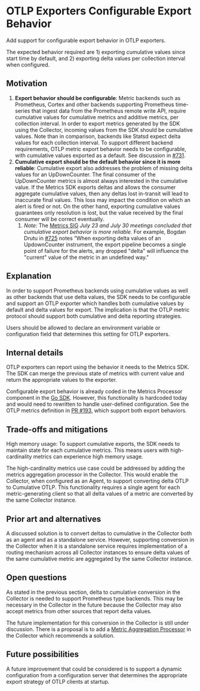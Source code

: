 # OTLP Exporters Configurable Export Behavior

 Add support for configurable export behavior in OTLP exporters.

 The expected behavior required are 1) exporting cumulative values since start time by default, and 2) exporting delta values per collection interval when configured.

## Motivation

1. **Export behavior should be configurable**: Metric backends such as Prometheus, Cortex and other backends supporting Prometheus time-series that ingest data from the Prometheus remote write API, require cumulative values for cumulative metrics and additive metrics, per collection interval. In order to export metrics generated by the SDK using the Collector, incoming values from the SDK should be cumulative values. Note than in comparison, backends like Statsd expect delta values for each collection interval. To support different backend requirements, OTLP metric export behavior needs to be configurable, with cumulative values exported as a default. See discussion in [#731](https://github.com/open-telemetry/opentelemetry-specification/issues/731).
2. **Cumulative export should be the default behavior since it is more reliable**: Cumulative export also addresses the problem of missing delta values for an UpDownCounter. The final consumer of the UpDownCounter metrics is almost always interested in the cumulative value. If the Metrics SDK exports deltas and allows the consumer aggregate cumulative values, then any deltas lost in-transit will lead to inaccurate final values. This loss may impact the condition on which an alert is fired or not. On the other hand, exporting cumulative values guarantees only resolution is lost, but the value received by the final consumer will be correct eventually.
    1. *Note:* The [Metrics SIG](https://docs.google.com/document/d/1LfDVyBJlIewwm3a0JtDtEjkusZjzQE3IAix8b0Fxy3Y/edit#heading=h.fxqkpi2ya3br) *July 23 and July 30 meetings concluded that cumulative export behavior is more reliable.* For example, Bogdan Drutu in [#725](https://github.com/open-telemetry/opentelemetry-specification/issues/725) notes “When exporting delta values of an UpdownCounter instrument, the export pipeline becomes a single point of failure for the alerts, any dropped "delta" will influence the "current" value of the metric in an undefined way."

## Explanation

In order to support Prometheus backends using cumulative values as well as other backends that use delta values, the SDK  needs to be configurable and support an OTLP exporter which handles both cumulative values by default and delta values for export. The implication is that the OTLP metric protocol should support both cumulative and delta reporting strategies.

Users should be allowed to declare an environment variable or configuration field that determines this setting for OTLP exporters.

## Internal details

OTLP exporters can report using the behavior it needs to the Metrics SDK. The SDK can merge the previous state of metrics with current value and return the appropriate values to the exporter.  
  
Configurable export behavior is already coded in the Metrics Processor component in the [Go SDK](https://github.com/open-telemetry/opentelemetry-go/pull/840). However, this functionality is hardcoded today and would need to rewritten to handle user-defined configuration. See the OTLP metrics definition in [PR #193](https://github.com/open-telemetry/opentelemetry-proto/pull/193), which support both export behaviors.

## Trade-offs and mitigations

 High memory usage: To support cumulative exports, the SDK needs to maintain state for each cumulative metrics. This means users with high-cardinality metrics can experience high memory usage.

The high-cardinality metrics use case could be addressed by adding the metrics aggregation processor in the Collector. This would enable the Collector, when configured as an Agent, to support converting delta OTLP to Cumulative OTLP. This functionality requires a single agent for each metric-generating client so that all delta values of a metric are converted by the same Collector instance.

## Prior art and alternatives

A discussed solution is to convert deltas to cumulative in the Collector both as an agent and as a standalone service. However, supporting conversion in the Collector when it is a standalone service requires implementation of a routing mechanism across all Collector instances to ensure delta values of the same cumulative metric are aggregated by the same Collector instance.

## Open questions

As stated in the previous section, delta to cumulative conversion in the Collector is needed to support Prometheus type backends. This may be necessary in the Collector in the future because the Collector may also accept metrics from other sources that report delta values.

The future implementation for this conversion in the Collector is still under discussion. There is a proposal is to add a [Metric Aggregation Processor](https://github.com/open-telemetry/opentelemetry-collector/issues/1422) in the Collector which recommends a solution.

## Future possibilities

A future improvement that could be considered is to support a dynamic configuration from a configuration server that determines the appropriate export strategy of OTLP clients at startup.
